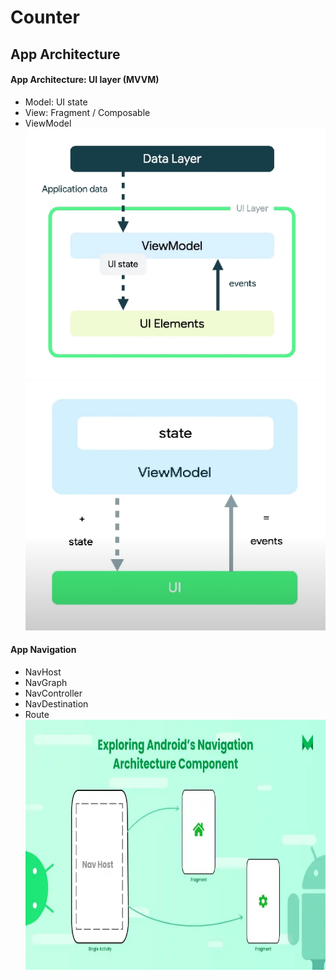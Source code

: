 # Counter

## App Architecture

#### App Architecture: UI layer (MVVM)

- Model: UI state
- View: Fragment / Composable
- ViewModel
  \
  <img src="clean-architecture.png" alt="Clean Architecture" width="480" height="400" />
  <img src="mvvm-architecture.png" alt="MVVM Architecture" width="480" height="400" />

#### App Navigation

- NavHost
- NavGraph
- NavController
- NavDestination
- Route
  \
  <img src="app-navigation.png" alt="App Navigation" width="960" height="400" />




